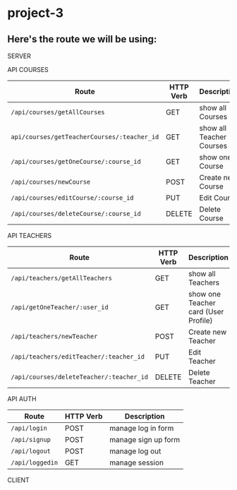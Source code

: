 # project-3

## Here's the route we will be using:


SERVER 

API COURSES

|   Route   | HTTP Verb |   Description   |
|-----------|-----------|-----------------|
| `/api/courses/getAllCourses` |    GET    | show all Courses |
| `api/courses/getTeacherCourses/:teacher_id` |    GET    | show all Teacher Courses |
| `/api/courses/getOneCourse/:course_id` |    GET    | show one Course |
| `/api/courses/newCourse` |    POST    | Create new Course |
| `/api/courses/editCourse/:course_id` |    PUT    | Edit Course |
| `/api/courses/deleteCourse/:course_id` |    DELETE   | Delete Course |





API TEACHERS

|   Route   | HTTP Verb |   Description   |
|-----------|-----------|-----------------|
| `/api/teachers/getAllTeachers` |    GET    | show all Teachers |
| `/api/getOneTeacher/:user_id` |    GET    | show one Teacher card (User Profile) |
| `/api/teachers/newTeacher` |    POST    | Create new Teacher |
| `/api/teachers/editTeacher/:teacher_id` |    PUT    | Edit Teacher |
| `/api/courses/deleteTeacher/:teacher_id` |    DELETE   | Delete Teacher |

API AUTH

|   Route   | HTTP Verb |   Description   |
|-----------|-----------|-----------------|
| `/api/login` |    POST   | manage log in form |
| `/api/signup` |    POST   | manage sign up form |
| `/api/logout` |    POST   | manage log out |
| `/api/loggedin` |    GET   | manage session |

CLIENT


